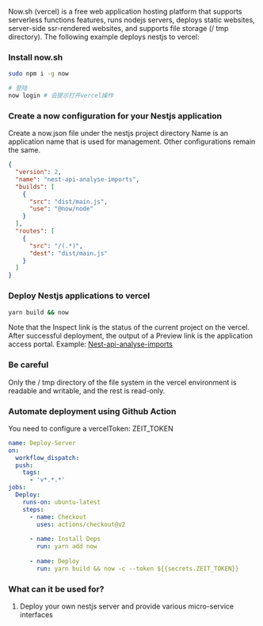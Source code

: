 Now.sh (vercel) is a free web application hosting platform that supports serverless functions features, runs nodejs servers, deploys static websites, server-side ssr-rendered websites, and supports file storage (/ tmp directory).
The following example deploys nestjs to vercel:
### Install now.sh
```bash
sudo npm i -g now

# 登陆
now login # 会提示打开vercel操作
```
### Create a now configuration for your Nestjs application
Create a now.json file under the nestjs project directory
Name is an application name that is used for management. Other configurations remain the same.
```json
{
  "version": 2,
  "name": "nest-api-analyse-imports",
  "builds": [
    {
      "src": "dist/main.js",
      "use": "@now/node"
    }
  ],
  "routes": [
    {
      "src": "/(.*)",
      "dest": "dist/main.js"
    }
  ]
}
```
### Deploy Nestjs applications to vercel
```bash
yarn build && now
```
Note that the Inspect link is the status of the current project on the vercel. After successful deployment, the output of a Preview link is the application access portal.
Example:
[Nest-api-analyse-imports](https://github.com/Saber2pr/nest-api-analyse-imports)
### Be careful
Only the / tmp directory of the file system in the vercel environment is readable and writable, and the rest is read-only.
### Automate deployment using Github Action
You need to configure a vercelToken: ZEIT_TOKEN
```yml
name: Deploy-Server
on:
  workflow_dispatch:
  push:
    tags:
      - 'v*.*.*'
jobs:
  Deploy:
    runs-on: ubuntu-latest
    steps:
      - name: Checkout
        uses: actions/checkout@v2
        
      - name: Install Deps
        run: yarn add now
      
      - name: Deploy
        run: yarn build && now -c --token ${{secrets.ZEIT_TOKEN}}
```
### What can it be used for?
1. Deploy your own nestjs server and provide various micro-service interfaces